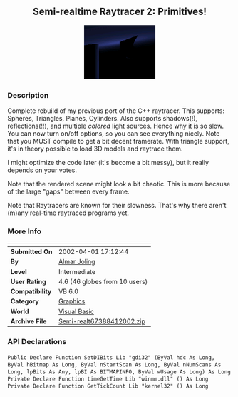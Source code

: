 ﻿<div align="center">

## Semi\-realtime Raytracer 2: Primitives\!

<img src="PIC2002411021592838.gif">
</div>

### Description

Complete rebuild of my previous port of the C++ raytracer. This supports: Spheres, Triangles, Planes, Cylinders. Also supports shadows(!), reflections(!!), and multiple _colored_ light sources. Hence why it is so slow. You can now turn on/off options, so you can see everything nicely. Note that you MUST compile to get a bit decent framerate. With triangle support, it's in theory possible to load 3D models and raytrace them.

I might optimize the code later (it's become a bit messy), but it really depends on your votes.

Note that the rendered scene might look a bit chaotic. This is more because of the large "gaps" between every frame.

Note that Raytracers are known for their slowness. That's why there aren't (m)any real-time raytraced programs yet.
 
### More Info
 


<span>             |<span>
---                |---
**Submitted On**   |2002-04-01 17:12:44
**By**             |[Almar Joling](https://github.com/Planet-Source-Code/PSCIndex/blob/master/ByAuthor/almar-joling.md)
**Level**          |Intermediate
**User Rating**    |4.6 (46 globes from 10 users)
**Compatibility**  |VB 6\.0
**Category**       |[Graphics](https://github.com/Planet-Source-Code/PSCIndex/blob/master/ByCategory/graphics__1-46.md)
**World**          |[Visual Basic](https://github.com/Planet-Source-Code/PSCIndex/blob/master/ByWorld/visual-basic.md)
**Archive File**   |[Semi\-realt67388412002\.zip](https://github.com/Planet-Source-Code/almar-joling-semi-realtime-raytracer-2-primitives__1-33289/archive/master.zip)

### API Declarations

```
Public Declare Function SetDIBits Lib "gdi32" (ByVal hdc As Long, ByVal hBitmap As Long, ByVal nStartScan As Long, ByVal nNumScans As Long, lpBits As Any, lpBI As BITMAPINFO, ByVal wUsage As Long) As Long
Private Declare Function timeGetTime Lib "winmm.dll" () As Long
Private Declare Function GetTickCount Lib "kernel32" () As Long
```





